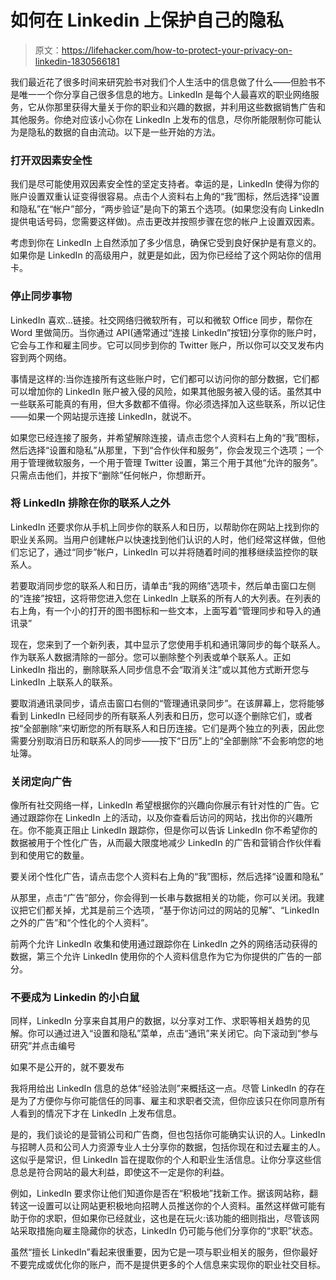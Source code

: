 # 如何在 Linkedin 上保护自己的隐私

> 原文：<https://lifehacker.com/how-to-protect-your-privacy-on-linkedin-1830566181>



我们最近花了很多时间来研究脸书对我们个人生活中的信息做了什么——但脸书不是唯一一个你分享自己很多信息的地方。LinkedIn 是每个人最喜欢的职业网络服务，它从你那里获得大量关于你的职业和兴趣的数据，并利用这些数据销售广告和其他服务。你绝对应该小心你在 LinkedIn 上发布的信息，尽你所能限制你可能认为是隐私的数据的自由流动。以下是一些开始的方法。



### 打开双因素安全性

我们是尽可能使用双因素安全性的坚定支持者。幸运的是，LinkedIn 使得为你的账户设置双重认证变得很容易。点击个人资料右上角的“我”图标，然后选择“设置和隐私”在“帐户”部分，“两步验证”是向下的第五个选项。(如果您没有向 LinkedIn 提供电话号码，您需要这样做)。点击更改并按照步骤在您的帐户上设置双因素。

考虑到你在 LinkedIn 上自然添加了多少信息，确保它受到良好保护是有意义的。如果你是 LinkedIn 的高级用户，就更是如此，因为你已经给了这个网站你的信用卡。

### 停止同步事物

LinkedIn 喜欢...链接。社交网络归微软所有，可以和微软 Office 同步，帮你在 Word 里做简历。当你通过 API(通常通过“连接 LinkedIn”按钮)分享你的账户时，它会与工作和雇主同步。它可以同步到你的 Twitter 账户，所以你可以交叉发布内容到两个网络。

事情是这样的:当你连接所有这些账户时，它们都可以访问你的部分数据，它们都可以增加你的 LinkedIn 账户被入侵的风险，如果其他服务被入侵的话。虽然其中一些联系可能真的有用，但大多数都不值得。你必须选择加入这些联系，所以记住——如果一个网站提示连接 LinkedIn，就说不。

如果您已经连接了服务，并希望解除连接，请点击您个人资料右上角的“我”图标，然后选择“设置和隐私”从那里，下到“合作伙伴和服务”，你会发现三个选项；一个用于管理微软服务，一个用于管理 Twitter 设置，第三个用于其他“允许的服务”。只需点击他们，并按下“删除”任何帐户，你想断开。

### 将 LinkedIn 排除在你的联系人之外

LinkedIn 还要求你从手机上同步你的联系人和日历，以帮助你在网站上找到你的职业关系网。当用户创建帐户以快速找到他们认识的人时，他们经常这样做，但他们忘记了，通过“同步”帐户，LinkedIn 可以并将随着时间的推移继续监控你的联系人。

若要取消同步您的联系人和日历，请单击“我的网络”选项卡，然后单击窗口左侧的“连接”按钮，这将带您进入您在 LinkedIn 上联系的所有人的大列表。在列表的右上角，有一个小的打开的图书图标和一些文本，上面写着“管理同步和导入的通讯录”

现在，您来到了一个新列表，其中显示了您使用手机和通讯簿同步的每个联系人。作为联系人数据清除的一部分。您可以删除整个列表或单个联系人。正如 LinkedIn 指出的，删除联系人同步信息不会“取消关注”或以其他方式断开您与 LinkedIn 上联系人的联系。

要取消通讯录同步，请点击窗口右侧的“管理通讯录同步”。在该屏幕上，您将能够看到 LinkedIn 已经同步的所有联系人列表和日历，您可以逐个删除它们，或者按“全部删除”来切断您的所有联系人和日历连接。它们是两个独立的列表，因此您需要分别取消日历和联系人的同步——按下“日历”上的“全部删除”不会影响您的地址簿。

### 关闭定向广告

像所有社交网络一样，LinkedIn 希望根据你的兴趣向你展示有针对性的广告。它通过跟踪你在 LinkedIn 上的活动，以及你查看后访问的网站，找出你的兴趣所在。你不能真正阻止 LinkedIn 跟踪你，但是你可以告诉 LinkedIn 你不希望你的数据被用于个性化广告，从而最大限度地减少 LinkedIn 的广告和营销合作伙伴看到和使用它的数量。

要关闭个性化广告，请点击您个人资料右上角的“我”图标，然后选择“设置和隐私”

从那里，点击“广告”部分，你会得到一长串与数据相关的功能，你可以关闭。我建议把它们都关掉，尤其是前三个选项，“基于你访问过的网站的见解”、“LinkedIn 之外的广告”和“个性化的个人资料”。

前两个允许 LinkedIn 收集和使用通过跟踪你在 LinkedIn 之外的网络活动获得的数据，第三个允许 LinkedIn 使用你的个人资料信息作为它为你提供的广告的一部分。

### 不要成为 Linkedin 的小白鼠

同样，LinkedIn 分享来自其用户的数据，以分享对工作、求职等相关趋势的见解。你可以通过进入“设置和隐私”菜单，点击“通讯”来关闭它。向下滚动到“参与研究”并点击编号

如果不是公开的，就不要发布

我将用给出 LinkedIn 信息的总体“经验法则”来概括这一点。尽管 LinkedIn 的存在是为了方便你与你可能信任的同事、雇主和求职者交流，但你应该只在你同意所有人看到的情况下才在 LinkedIn 上发布信息。

是的，我们谈论的是营销公司和广告商，但也包括你可能确实认识的人。LinkedIn 与招聘人员和公司人力资源专业人士分享你的数据，包括你现在和过去雇主的人。这似乎是常识，但 LinkedIn 旨在提取你的个人和职业生活信息。让你分享这些信息总是符合网站的最大利益，即使这不一定是你的利益。

例如，LinkedIn 要求你让他们知道你是否在“积极地”找新工作。据该网站称，翻转这一设置可以让网站更积极地向招聘人员推送你的个人资料。虽然这样做可能有助于你的求职，但如果你已经就业，这也是在玩火:该功能的细则指出，尽管该网站采取措施向雇主隐藏你的状态，LinkedIn 仍可能与他们分享你的“求职”状态。

虽然“擅长 LinkedIn”看起来很重要，因为它是一项与职业相关的服务，但你最好不要完成或优化你的账户，而不是提供更多的个人信息来实现你的职业社交目标。